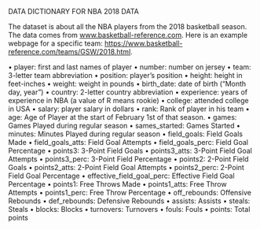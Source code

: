 DATA DICTIONARY FOR NBA 2018 DATA 

The dataset is about all the NBA players from the 2018 basketball season. The data comes from www.basketball-reference.com. Here is an example webpage for a specific team: https://www.basketball-reference.com/teams/GSW/2018.html. 

• player: first and last names of player
• number: number on jersey
• team: 3-letter team abbreviation
• position: player’s position
• height: height in feet-inches
• weight: weight in pounds
• birth_date: date of birth (“Month day, year”)
• country: 2-letter country abbreviation
• experience: years of experience in NBA (a value of R means rookie)
• college: attended college in USA
• salary: player salary in dollars
• rank: Rank of player in his team
• age: Age of Player at the start of February 1st of that season.
• games: Games Played during regular season
• sames_started: Games Started
• minutes: Minutes Played during regular season
• field_goals: Field Goals Made
• field_goals_atts: Field Goal Attempts
• field_goals_perc: Field Goal Percentage
• points3: 3-Point Field Goals
• points3_atts: 3-Point Field Goal Attempts
• points3_perc: 3-Point Field Percentage
• points2: 2-Point Field Goals
• points2_atts: 2-Point Field Goal Attempts
• points2_perc: 2-Point Field Goal Percentage
• effective_field_goal_perc: Effective Field Goal Percentage
• points1: Free Throws Made
• points1_atts: Free Throw Attempts
• points1_perc: Free Throw Percentage
• off_rebounds: Offensive Rebounds
• def_rebounds: Defensive Rebounds
• assists: Assists
• steals: Steals
• blocks: Blocks
• turnovers: Turnovers
• fouls: Fouls
• points: Total points
